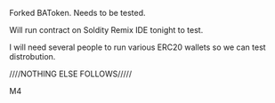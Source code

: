 Forked BAToken. Needs to be tested.

Will run contract on Soldity Remix IDE tonight to test. 

I will need several people to run various ERC20 wallets so we can test distrobution. 

////NOTHING ELSE FOLLOWS/////

M4
